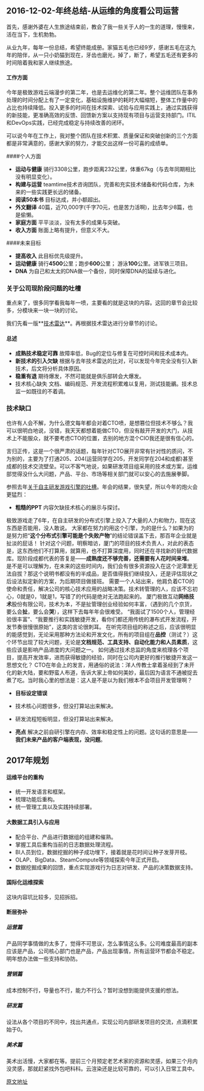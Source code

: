 ## 2016-12-02-年终总结-从运维的角度看公司运营

首先，感谢外婆在人生旅途结束前，教会了我一些关于人的一生的道理，慢慢来，活在当下，生机勃勃。

从业九年，每年一份总结，希望终能成册。家猫五毛也已经9岁，感谢五毛在这九年的陪伴，从一只小奶猫到现在，牙齿也磨光，掉了，断了，希望五毛还有更多的时间陪着我和家人继续旅途。

#### 工作方面
今年是极致游戏云端漫步的第二年，也是去运维化的第二年。整个运维团队在事务处理的时间分配上有了一定变化，基础设施维护的耗时大幅缩短，整体工作量中的占比也持续降低。投入更多的时间在技术探索、试验与应用实践上，通过实践获得的新技能，更准确高效的反馈、回馈新方案以支持现有项目与运营支持部门。ITIL和DevOps实践，已经完成稳定与持续改善的闭环。

可以说今年在工作上，我对整个团队在技术积累、质量保证和突破创新的三个方面都是非常满意的，感谢大家的努力，才能交出这样一份可喜的成绩单。

####个人方面
* **运动与健康** 骑行3308公里，跑步距离232公里，体重67kg（与去年同期相比没有明显变化）。
* **构建与运营** teamtime技术咨询团队，完善和充实技术储备和代码仓库，为未来的一些实践更长远的储备。
* **阅读50本书** 目标达成，并小额超出。
* **外文翻译** 40篇，近70,000字(千字70元，也是苦力活啊)，比去年少8篇，也是偷懒。
* **家庭方面** 平平淡淡，没有太多的成果与突破。
* **收入方面** 账面上略有提升，但意义不大。

####未来目标
* **提高收入** 此目标优先级提升。
* **运动健康** 骑行**4500**公里；跑步**600**公里； 游泳**100**公里。进军铁三项目。
* **DNA** 为自己和太太的DNA做一个备份，同时保障DNA的延续与进化。


### 关于公司现阶段问题的吐槽

重点来了，很多同学看我每年一喷，主要看的就是这块的内容。这回的章节会比较多，分模块来一块一块的讨论。

我们先看一版**[技术雷达](http://radar.teamtime.cc/jzyx_2016_12/)**。再根据技术雷达进行分章节的讨论。



#### 总述
* **成熟技术稳定可靠** 故障率低，Bug的定位与修复在可控时间和技术成本内。
* **新技术的引入欠缺** 根据与去年技术雷达的比对，可以发现今年完全没有引入新技术，后文将分析具体原因。
* **稳重有退** 期待爆发，不然可能就是俱乐部转会大爆发。
* 技术核心缺失 文档、编码规范、开发流程积累难以复用，测试技能鶸。技术总监一如既往的不着调。

### 技术缺口

也许有人会不解，为什么德文每年都会对着CTO喷，是想篡位但技术不够么？我可以很明白地说，没错，我天天都想着能做CTO，但没有敲开开发的大门，从技术上不能服众，就不要考虑CTO的位置，去别的地方混个CIO我还是很有信心的。

言归正传，这是一个很严肃的话题，每年针对CTO展开非常有针对性的质问，不为别的，主要为了打通205、204(运营同学在205，开发同学在204和成都)甚至成都的技术交流壁垒。可以不客气地说，如果研发项目组采用的技术或方案，运维部觉得没什么大问题，产品、平台、市场等相关部门就可以安心的去施展拳脚。

参照去年[关于自主研发游戏引擎的吐槽](http://user.qzone.qq.com/29759744/blog/1421379394)。年会的结果，很失望，所以今年的炮火会更猛烈：

* **粗糙的PPT** 内容欠缺技术核心的展示与探讨。

极致游戏走了6年，在自主研发的分布式引擎上投入了大量的人力和物力，现在这东西是否能用，没人敢说。
大家都在努力的用这个引擎，为的是什么？如果为的是努力把“**这个分布式引擎可能是个失败产物**”的结论错误盖下去，那百年企业就是扯淡的屁话！
针对这个问题，明察暗访，厦门的项目的技术负责人，对此的表态是，这东西他们不打算用，就算用，也不打算深度用，同时还在寻找新的替代数据库。现阶段成都代表的答复是——**成熟度还不够完善，还需要有人花时间来堆**。
是不是可以理解为，在未来的这些时间内，我们会有很多资源投入在这个泥潭里无法自拔？那这个说明书都没有的半成品，是否值得我们继续投入，还是评估现状之后设法拟定新的方案，为后期项目做接班。
需要一个人站出来，他肩负着CTO的使命和责任，解决公司的核心技术应用的战略决策。技术转管理的人，应该不忘初心，0就是0，1就是1，写错了的代码是绝对无法跑起来的。
厦门极致互动**网络技术**股份有限公司，技术为本，不是扯管理创业经验如何丰富，（遇到的几个京货，要么会**扯**，要么会**哭**），这样下去每年年会很难受。
“我面试了1500个人，管理经验很丰富”、“我要推行和实践敏捷开发，看你们都还用传统的瀑布式开发流程，开发节奏很慢很原始”，这类的言论很刺耳。
在听完项目组的称述之后，应该很明显的能感觉到，无论采用那种方法论和开发文化，所有的项目组在**品控**（测试？）这个环节出现了较大问题，无论是**文档规范、工具支持、自动化能力和人员素质**，这些应该是影响产品进度的大问题之一。
如何通过技术总监的角度来梳理各个项目，提高开发效率，进而获得敏捷的经验，同时在公司内更好的推行敏捷开发这一思想文化？
CTO在年会上的发言，用通俗的说法：洋人传教士拿着圣经到了未开化的新大陆，要和野蛮人布道，告诉大家上帝如何美妙，最后因为语言不通被捉去煮了吃。当时我心里的想法是：这人是不是以为我们根本不会项目开发管理啊？
* **目标设定错误**
* 技术核心问题很多，但没打算站出来解决。
* 研发流程短板明显，但没打算站出来解决。

* **亮点** 解决之前自研引擎在内存、效率和稳定性上的问题。这句话的意思是——**我们未来产品的客户端表现，没问题**。



## 2017年规划

#### 运维平台的重构
* 统一开发语言和框架。
* 梳理功能后重构。
* 统一管理工具以及实践持续部署。

#### 大数据工具引入与应用
* 配合平台、产品进行数据组的组建和催熟。
* 掌握工具后重构当前的日志数据处理流程。
* BI人员到位，数据挖掘的种子成功埋下，接着就是花时间让种子发芽开枝。
* OLAP、BigData、SteamCompute等领域探索今年正式开启。
* 数据挖掘成果的回馈，重点实现游戏行为日志对研发、产品的决策数据支持。

#### 国际化运维探索

这块内容坑比较多，见招拆招。

#### 断层弥补

##### 运营篇

产品同学事情做的太多了，觉得不可思议，怎么事情这么多。公司难度最高的副本应该是产品，公司核心部门也是产品，产品出现事情，所有运营环节都会不稳定。明年想办法做一些支持和协防。

##### 营销篇
成本控制不行，导量也不行，能力不行么？暂时没想到能提供支援的想法。

##### 研发篇
设法从各个项目的不同中，找出共通点，实现公司内部研发项目的交流，点滴积累始于0。

##### 美术篇
美术出活慢，大家都在等。提前三个月预定老艺术家的资源和灵感，如果三个月内没灵感，那就赶紧找外包吧科科。云渲染还是比较可靠的，可以引入日常工具中。


[原文地址](https://gitbook.teamtime.cc/2016-12-02-%E5%B9%B4%E7%BB%88%E6%80%BB%E7%BB%93-%E4%BB%8E%E8%BF%90%E7%BB%B4%E7%9A%84%E8%A7%92%E5%BA%A6%E7%9C%8B%E5%85%AC%E5%8F%B8%E8%BF%90%E8%90%A5.html)
